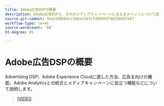 ```yaml
---
title: Adobe広告DSPの概要
description: Adobe広告DSPと、それがメディアキャンペーンに与えるメリットについて説明します。
source-git-commit: 3ea5208bb5cc560a1563cfd9b9647462560d7e67
workflow-type: tm+mt
source-wordcount: '56'
ht-degree: 0%

---
```


# Adobe広告DSPの概要

Advertising DSP、Adobe Experience Cloudに適した方法、広告主向けの機能、Adobe Analyticsとの統合とメディアキャンペーンに役立つ機能などについて説明します。

>[!VIDEO](https://video.tv.adobe.com/v/339200)
